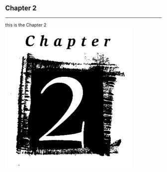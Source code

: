 
## Chapter 2
----
 this is the Chapter 2
 <img src="/img/chapter2.gif">
 <div style="page-break-after: always;"></div>




